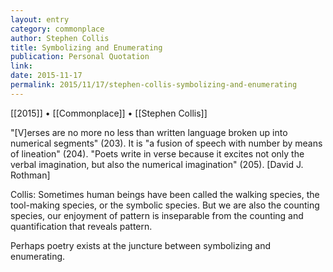 ```yaml
---
layout: entry
category: commonplace
author: Stephen Collis
title: Symbolizing and Enumerating
publication: Personal Quotation
link:
date: 2015-11-17
permalink: 2015/11/17/stephen-collis-symbolizing-and-enumerating
---
```


[[2015]] • [[Commonplace]] • [[Stephen Collis]]

"[V]erses are no more no less than written language broken up into numerical segments" (203). It is "a fusion of speech with number by means of lineation" (204). "Poets write in verse because it excites not only the verbal imagination, but also the numerical imagination" (205). [David J. Rothman]

Collis: Sometimes human beings have been called the walking species, the tool-making species, or the symbolic species. But we are also the counting species, our enjoyment of pattern is inseparable from the counting and quantification that reveals pattern. 

Perhaps poetry exists at the juncture between symbolizing and enumerating.
